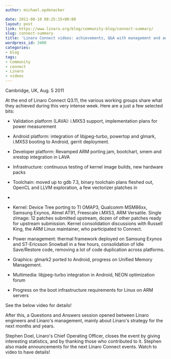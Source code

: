 ```yaml
---
author: michael.opdenacker

date: 2011-08-10 08:25:15+00:00
layout: post
link: https://www.linaro.org/blog/community-blog/connect-summary/
slug: connect-summary
title: 'Linaro Connect videos: achievements, Q&A with management and announcements'
wordpress_id: 3400
categories:
- blog
tags:
- Community
- connect
- Linaro
- videos
---
```


Cambridge, UK, Aug. 5 2011

At the end of Linaro Connect Q3.11, the various working groups share what they achieved during this very intense week. Here are a just a few selected bits:




  * Validation platform (LAVA): i.MX53 support, implementation plans for power measurement


  * Android platform: integration of libjpeg-turbo, powertop and glmark, i.MX53 booting to Android, gerrit deployment.


  * Developer platform: Revamped ARM porting jam, bootchart, smem and xrestop integration in LAVA


  * Infrastructure: continuous testing of kernel image builds, new hardware packs


  * Toolchain: moved up to gdb 7.3, binary toolchain plans fleshed out, OpenCL and LLVM exploration, a few vectorizer platches in
  *

  * Kernel: Device Tree porting to TI OMAP3, Qualcomm MSM86xx, Samsung Exynos, Atmel AT91, Freescale i.MX53, ARM Versatile. Single zImage: 12 patches submitted upstream, dozen of other patches ready for upstream submission. Kernel consolidation discussions with Russell King, the ARM Linux maintainer, who participated to Connect.


  * Power management: thermal framework deployed on Samsung Exynos and ST-Ericsson Snowball in a few hours, consolidation of Idle Save/Restore code, removing a lot of code duplication across platforms.


  * Graphics: glmark2 ported to Android, progress on Unified Memory Management.


  * Multimedia: libjpeg-turbo integration in Android, NEON optimization forum


  * Progress on the boot infrastructure requirements for Linux on ARM servers



See the below video for details!

After this, a Questions and Answers session opened between Linaro engineers and Linaro's management, mainly about Linaro's strategy for the next months and years.



Stephen Doel, Linaro's Chief Operating Officer, closes the event by giving interesting statistics, and by thanking those who contributed to it. Stephen also made announcements for the next Linaro Connect events. Watch to video to have details!
